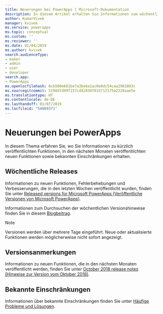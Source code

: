 ```yaml
---
title: Neuerungen bei PowerApps | Microsoft-Dokumentation
description: In diesem Artikel erhalten Sie Informationen zum wöchentlichen Release und den Versionshinweisen von PowerApps.
author: KumarVivek
manager: kvivek
ms.service: powerapps
ms.topic: conceptual
ms.custom: ''
ms.reviewer: ''
ms.date: 01/04/2019
ms.author: kvivek
search.audienceType:
- maker
- admin
- user
- developer
search.app:
- PowerApps
ms.openlocfilehash: 6cb500e681be7a3be6a1ac0e0dc54caa2981893c
ms.sourcegitcommit: 5198d7d99f157cd42830f833712175a2228aae5e
ms.translationtype: HT
ms.contentlocale: de-DE
ms.lasthandoff: 01/07/2019
ms.locfileid: "54069371"
---
```

# <a name="whats-new-in-powerapps"></a>Neuerungen bei PowerApps

In diesem Thema erfahren Sie, wo Sie Informationen zu kürzlich veröffentlichten Funktionen, in den nächsten Monaten veröffentlichten neuen Funktionen sowie bekannten Einschränkungen erhalten.

## <a name="weekly-releases"></a>Wöchentliche Releases

Informationen zu neuen Funktionen, Fehlerbehebungen und Verbesserungen, die in den letzten Wochen veröffentlicht wurden, finden Sie unter [Released versions for Microsoft PowerApps (Veröffentliche Versionen von Microsoft PowerApps)](https://docs.microsoft.com/business-applications-release-notes/powerplatform/released-versions/powerapps).

Informationen zum Durchsuchen der wöchentlichen Versionshinweise finden Sie in diesem [Blogbeitrag](https://powerapps.microsoft.com/en-us/blog/stay-tuned-with-the-latest-features-and-fixes-through-powerapps-weekly-release-notes/).

> [!NOTE]
> Versionen werden über mehrere Tage eingeführt. Neue oder aktualisierte Funktionen werden möglicherweise nicht sofort angezeigt.

## <a name="release-notes"></a>Versionsanmerkungen

Informationen zu neuen Funktionen, die in den nächsten Monaten veröffentlicht werden, finden Sie unter [October 2018 release notes (Hinweise zur Version vom Oktober 2018)](https://docs.microsoft.com/business-applications-release-notes/October18/powerapps/planned-features).

## <a name="known-limitations"></a>Bekannte Einschränkungen

Informationen über bekannte Einschränkungen finden Sie unter [Häufige Probleme und Lösungen](common-issues-and-resolutions.md).
